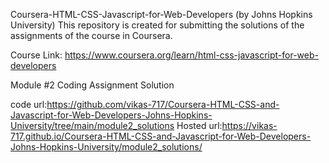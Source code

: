Coursera-HTML-CSS-Javascript-for-Web-Developers (by Johns Hopkins University)
This repository is created for submitting the solutions of the assignments of the course in Coursera.

Course Link: https://www.coursera.org/learn/html-css-javascript-for-web-developers

Module #2 Coding Assignment Solution

code url:https://github.com/vikas-717/Coursera-HTML-CSS-and-Javascript-for-Web-Developers-Johns-Hopkins-University/tree/main/module2_solutions
Hosted url:https://vikas-717.github.io/Coursera-HTML-CSS-and-Javascript-for-Web-Developers-Johns-Hopkins-University/module2_solutions/
